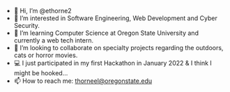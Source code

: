 - 👋 Hi, I’m @ethorne2
- 👀 I’m interested in Software Engineering, Web Development and Cyber Security.
- 🌱 I’m learning Computer Science at Oregon State University and currently a web tech intern.
- 💞️ I’m looking to collaborate on specialty projects regarding the outdoors, cats or horror movies.
- 💻 I just participated in my first Hackathon in January 2022 & I think I might be hooked...
- 📫 How to reach me: thorneel@oregonstate.edu

<!---
ethorne2/ethorne2 is a ✨ special ✨ repository because its `README.md` (this file) appears on your GitHub profile.
You can click the Preview link to take a look at your changes.
--->
